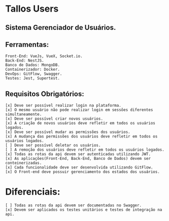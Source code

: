 # Tallos Users

## Sistema Gerenciador de Usuários.

## Ferramentas:

    Front-End: VueJs, VueX, Socket.io.
    Back-End: NestJS.
    Banco de Dados: MongoDB.
    Containerizador: Docker.
    DevOps: GitFlow, Swagger.
    Testes: Jest, Supertest.

## Requisitos Obrigatórios:

    [x] Deve ser possível realizar login na plataforma.
    [x] O mesmo usuário não pode realizar login em sessões diferentes simultaneamente.
    [x] Deve ser possível criar novos usuários.
    [x] A criação de novos usuários deve refletir em todos os usuários logados.
    [x] Deve ser possível mudar as permissões dos usuários.
    [x] A mudança das permissões dos usuários deve refletir em todos os usuários logados.
    [ ] Deve ser possível deletar os usuários.
    [ ] A remoção dos usuários deve refletir em todos os usuários logados.
    [x] Todas as rotas da api devem ser autenticadas utilizando JWT.
    [x] As aplicações(Front-End, Back-End, Banco de Dados) devem ser conteinerizadas.
    [x] Cada funcionalidade deve ser desenvolvida utilizando GitFlow.
    [x] O Front-end deve possuir gerenciamento dos estados dos usuários.

# Diferenciais:

    [ ] Todas as rotas da api devem ser documentadas no Swagger.
    [x] Devem ser aplicados os testes unitários e testes de integração na api.
